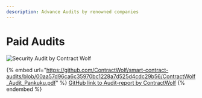 ```yaml
---
description: Advance Audits by renowned companies
---
```


# Paid Audits

![Security Audit by Contract Wolf](../../../.gitbook/assets/IMG\_20220428\_141702\_441.jpg)

{% embed url="https://github.com/ContractWolf/smart-contract-audits/blob/00aa57d96ca6c35970bc1228a7d525d4cdc29b56/ContractWolf_Audit_Pankuku.pdf" %}
[GitHub link to Audit-report by ContractWolf](https://github.com/ContractWolf/smart-contract-audits/blob/00aa57d96ca6c35970bc1228a7d525d4cdc29b56/ContractWolf\_Audit\_Pankuku.pdf)
{% endembed %}

